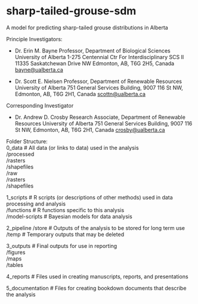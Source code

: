 # sharp-tailed-grouse-sdm
A model for predicting sharp-tailed grouse distributions in Alberta 

Principle Investigators: 
- Dr. Erin M. Bayne
  Professor, Department of Biological Sciences 
  University of Alberta 
  1-275 Centennial Ctr For Interdisciplinary SCS II 
  11335 Saskatchewan Drive NW
  Edmonton, AB, T6G 2H5, Canada 
  bayne@ualberta.ca
  
- Dr. Scott E. Nielsen 
  Professor, Department of Renewable Resources 
  University of Alberta
  751 General Services Building, 
  9007 116 St NW, 
  Edmonton, AB, T6G 2H1, Canada
  scottn@ualberta.ca
  
Corresponding Investigator
- Dr. Andrew D. Crosby
  Research Associate, Department of Renewable Resources
  University of Alberta
  751 General Services Building, 
  9007 116 St NW, 
  Edmonton, AB, T6G 2H1, Canada
  crosby@ualberta.ca

Folder Structure:  
0_data # All data (or links to data) used in the analysis  
  /processed  
    /rasters  
	/shapefiles   
  /raw   
    /rasters  
	/shapefiles   

1_scripts # R scripts (or descriptions of other methods) used in data processing and analysis  
  /functions # R functions specific to this analysis   
  /model-scripts # Bayesian models for data analysis   

2_pipeline 
  /store # Outputs of the analysis to be stored for long term use   
  /temp # Temporary outputs that may be deleted   

3_outputs # Final outputs for use in reporting   
  /figures   
  /maps  
  /tables  

4_reports # Files used in creating manuscripts, reports, and presentations    

5_documentation # Files for creating bookdown documents that describe the analysis    

